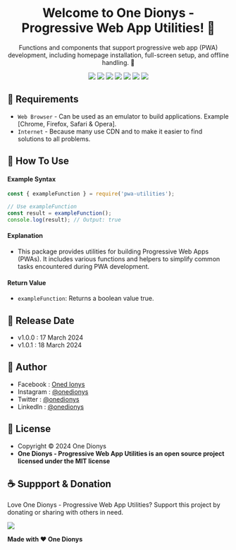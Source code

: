 <h1 align="center">Welcome to One Dionys - Progressive Web App Utilities! 👋 </h1>

<p align="center">Functions and components that support progressive web app (PWA) development, including homepage installation, full-screen setup, and offline handling. 💖 </p>

<p align="center">
<img src="https://img.shields.io/github/contributors/onedionys/onedionys-progressive-web-app-utilities?style=flat-square">
<img src="https://img.shields.io/github/issues/onedionys/onedionys-progressive-web-app-utilities?style=flat-square">
<img src="https://img.shields.io/github/stars/onedionys/onedionys-progressive-web-app-utilities?style=flat-square"> 
<img src="https://img.shields.io/github/forks/onedionys/onedionys-progressive-web-app-utilities?style=flat-square">
<img src="https://img.shields.io/github/last-commit/onedionys/onedionys-progressive-web-app-utilities.svg?style=flat-square">
<img src="https://img.shields.io/github/languages/code-size/onedionys/onedionys-progressive-web-app-utilities?style=flat-square">
<img src="https://img.shields.io/github/license/onedionys/onedionys-progressive-web-app-utilities?style=flat-square">
</p>

## 💾 Requirements

* `Web Browser` - Can be used as an emulator to build applications. Example [Chrome, Firefox, Safari & Opera].
* `Internet` - Because many use CDN and to make it easier to find solutions to all problems.

## 🎯 How To Use

#### Example Syntax

```javascript
const { exampleFunction } = require('pwa-utilities');

// Use exampleFunction
const result = exampleFunction();
console.log(result); // Output: true
```

#### Explanation

* This package provides utilities for building Progressive Web Apps (PWAs). It includes various functions and helpers to simplify common tasks encountered during PWA development.

#### Return Value

* `exampleFunction`: Returns a boolean value true.

## 📆 Release Date

* v1.0.0 : 17 March 2024
* v1.0.1 : 18 March 2024

## 🧑 Author

* Facebook : <a href="https://www.facebook.com/theonedionys"> Oned Ionys</a>
* Instagram : <a href="https://www.instagram.com/onedionys/"> @onedionys</a>
* Twitter : <a href="https://twitter.com/onedionys"> @onedionys</a>
* LinkedIn :  <a href="https://www.linkedin.com/in/onedionys/"> @onedionys</a>

## 📝 License

* Copyright © 2024 One Dionys
* **One Dionys - Progressive Web App Utilities is an open source project licensed under the MIT license**

## ☕️ Suppport & Donation

Love One Dionys - Progressive Web App Utilities? Support this project by donating or sharing with others in need.

<a href="https://www.buymeacoffee.com/onedionys"><img src="https://img.shields.io/badge/Buy_Me_A_Coffee-FFDD00?style=for-the-badge&logo=buy-me-a-coffee&logoColor=black"/> </a>

**Made with ❤️ One Dionys**
